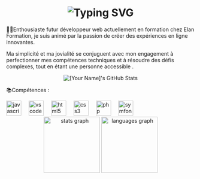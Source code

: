### 

<div align="center">
    <h1>
        <img src="https://readme-typing-svg.herokuapp.com?font=Jetbrains+mono&size=40&duration=3000&color=33FF33&center=true&vCenter=true&width=435&lines=Hello+World..;..I'm+Lucas;This+is..;..my+Github..;" alt="Typing SVG"/>
    </h1>
</div>

👨‍💻Enthousiaste  futur développeur web actuellement en formation chez Elan Formation, je suis animé par la passion de créer des expériences en ligne innovantes.

 Ma simplicité et ma jovialité se conjuguent avec mon engagement à perfectionner mes compétences techniques et à résoudre des défis complexes, tout en étant une personne accessible .


<div align="center">
    <img src="https://github-profile-summary-cards.vercel.app/api/cards/profile-details?username=LucasGiamberini&theme=github_dark" alt="[Your Name]'s GitHub Stats"/>
</div>

📚Compétences :


<div align="left">
  <img src="https://cdn.jsdelivr.net/gh/devicons/devicon/icons/javascript/javascript-original.svg" height="40" alt="javascript logo"  />
  <img width="12" />
  <img src="https://cdn.jsdelivr.net/gh/devicons/devicon/icons/vscode/vscode-original.svg" height="40" alt="vscode logo"  />
  <img width="12" />
  <img src="https://cdn.jsdelivr.net/gh/devicons/devicon/icons/html5/html5-original.svg" height="40" alt="html5 logo"  />
  <img width="12" />
  <img src="https://cdn.jsdelivr.net/gh/devicons/devicon/icons/css3/css3-original.svg" height="40" alt="css3 logo"  />
  <img width="12" />
  <img src="https://cdn.jsdelivr.net/gh/devicons/devicon/icons/php/php-original.svg" height="40" alt="php logo"  />
  <img width="12" />
  <img src="https://cdn.jsdelivr.net/gh/devicons/devicon/icons/symfony/symfony-original.svg" height="40" alt="symfony logo"  />
</div>


<div align="center">
  <img src="https://github-readme-stats.vercel.app/api?username=LucasGiamberini&hide_title=false&hide_rank=false&show_icons=true&include_all_commits=true&count_private=true&disable_animations=false&theme=dracula&locale=en&hide_border=false&order=1" height="150" alt="stats graph"  />
  <img src="https://github-readme-stats.vercel.app/api/top-langs?username=LucasGiamberini&locale=en&hide_title=false&layout=compact&card_width=320&langs_count=5&theme=dracula&hide_border=false&order=2" height="150" alt="languages graph"  />
</div>




###
